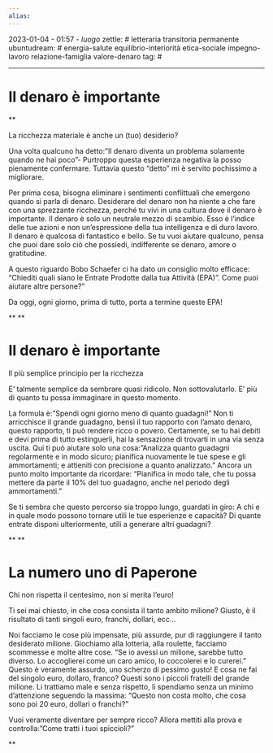 ```yaml
---
alias: 
---
```

2023-01-04 - 01:57 - *luogo*
zettle: # letteraria transitoria permanente
ubuntudream: # energia-salute equilibrio-interiorità etica-sociale impegno-lavoro relazione-famiglia valore-denaro 
tag: #

---
# Il denaro è importante

**

La ricchezza materiale è anche un (tuo) desiderio?

Una volta qualcuno ha detto:”Il denaro diventa un problema solamente quando ne hai poco”- Purtroppo questa esperienza negativa la posso pienamente confermare. Tuttavia questo “detto” mi è servito pochissimo a migliorare.

Per prima cosa, bisogna eliminare i sentimenti conflittuali che emergono quando si parla di denaro. Desiderare del denaro non ha niente a che fare con una sprezzante ricchezza, perché tu vivi in una cultura dove il denaro è importante. Il denaro è solo un neutrale mezzo di scambio. Esso è l’indice delle tue azioni e non un’espressione della tua intelligenza e di duro lavoro. Il denaro è qualcosa di fantastico e bello. Se tu vuoi aiutare qualcuno, pensa che puoi dare solo ciò che possiedi, indifferente se denaro, amore o gratitudine.

A questo riguardo Bobo Schaefer ci ha dato un consiglio molto efficace: “Chiediti quali siano le Entrate Prodotte dalla tua Attività (EPA)”. Come puoi aiutare altre persone?”

Da oggi, ogni giorno, prima di tutto, porta a termine queste EPA!

**
**  

# Il denaro è importante

Il più semplice principio per la ricchezza

E’ talmente semplice da sembrare quasi ridicolo. Non sottovalutarlo. E’ più di quanto tu possa immaginare in questo momento.

La formula è:”Spendi ogni giorno meno di quanto guadagni!” Non ti arricchisce il grande guadagno, bensì il tuo rapporto con l’amato denaro, questo rapporto, ti può rendere ricco o povero. Certamente, se tu hai debiti e devi prima di tutto estinguerli, hai la sensazione di trovarti in una via senza uscita. Qui ti può aiutare solo una cosa:”Analizza quanto guadagni regolarmente e in modo sicuro; pianifica nuovamente le tue spese e gli ammortamenti; e attieniti con precisione a quanto analizzato.” Ancora un punto molto importante da ricordare: “Pianifica in modo tale, che tu possa mettere da parte il 10% del tuo guadagno, anche nel periodo degli ammortamenti.”

Se ti sembra che questo percorso sia troppo lungo, guardati in giro: A chi e in quale modo possono tornare utili le tue esperienze e capacità? Di quante entrate disponi ulteriormente, utili a generare altri guadagni?

  
**
**

# La numero uno di Paperone

Chi non rispetta il centesimo, non si merita l’euro!

Ti sei mai chiesto, in che cosa consista il tanto ambito milione? Giusto, è il risultato di tanti singoli euro, franchi, dollari, ecc…

Noi facciamo le cose più impensate, più assurde, pur di raggiungere il tanto desiderato milione. Giochiamo alla lotteria, alla roulette, facciamo scommesse e molte altre cose. “Se io avessi un milione, sarebbe tutto diverso. Lo accoglierei come un caro amico, lo coccolerei e lo curerei.” Questo è veramente assurdo, uno scherzo di pessimo gusto! E cosa ne fai del singolo euro, dollaro, franco? Questi sono i piccoli fratelli del grande milione. Li trattiamo male e senza rispetto, li spendiamo senza un minimo d’attenzione seguendo la massima: “Questo non costa molto, che cosa sono poi 20 euro, dollari o franchi?”

Vuoi veramente diventare per sempre ricco? Allora mettiti alla prova e controlla:”Come tratti i tuoi spiccioli?”

**